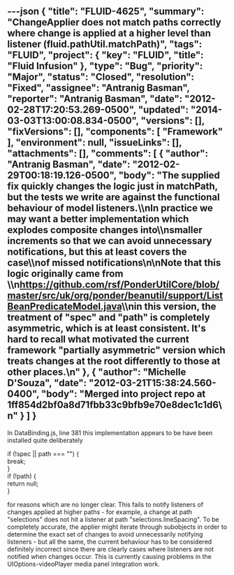 ---json
{
  "title": "FLUID-4625",
  "summary": "ChangeApplier does not match paths correctly where change is applied at a higher level than listener (fluid.pathUtil.matchPath)",
  "tags": "FLUID",
  "project": {
    "key": "FLUID",
    "title": "Fluid Infusion"
  },
  "type": "Bug",
  "priority": "Major",
  "status": "Closed",
  "resolution": "Fixed",
  "assignee": "Antranig Basman",
  "reporter": "Antranig Basman",
  "date": "2012-02-28T17:20:53.269-0500",
  "updated": "2014-03-03T13:00:08.834-0500",
  "versions": [],
  "fixVersions": [],
  "components": [
    "Framework"
  ],
  "environment": null,
  "issueLinks": [],
  "attachments": [],
  "comments": [
    {
      "author": "Antranig Basman",
      "date": "2012-02-29T00:18:19.126-0500",
      "body": "The supplied fix quickly changes the logic just in matchPath, but the tests we write are against the functional behaviour of model listeners.\\\nIn practice we may want a better implementation which explodes composite changes into\\\nsmaller increments so that we can avoid unnecessary notifications, but this at least covers the case\\\nof missed notifications\n\nNote that this logic originally came from  \\\n<https://github.com/rsf/PonderUtilCore/blob/master/src/uk/org/ponder/beanutil/support/ListBeanPredicateModel.java>\\\nin this version, the treatment of \"spec\" and \"path\" is completely asymmetric, which is at least consistent. It's hard to recall what motivated the current framework \"partially asymmetric\" version which treats changes at the root differently to those at other places.\n"
    },
    {
      "author": "Michelle D'Souza",
      "date": "2012-03-21T15:38:24.560-0400",
      "body": "Merged into project repo at 1ff854d2bf0a8d71fbb33c9bfb9e70e8dec1c1d6\n"
    }
  ]
}
---
In DataBinding.js, line 381 this implementation appears to be have been installed quite deliberately

if (!spec || path === "") {\
break;\
}\
if (!path) {\
return null;\
}

for reasons which are no longer clear. This fails to notify listeners of changes applied at higher paths - for example, a change at path "selections" does not hit a listener at path "selections.lineSpacing". To be completely accurate, the applier might iterate through subobjects in order to determine the exact set of changes to avoid unnecessarily notifying listeners - but all the same, the current behaviour has to be considered definitely incorrect since there are clearly cases where listeners are not notified when changes occur. This is currently causing problems in the UIOptions-videoPlayer media panel integration work.

        